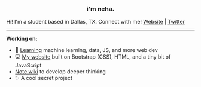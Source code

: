 ### <div align="center">i'm neha.</div>

Hi! I'm a student based in Dallas, TX. Connect with me!
[Website](https://estaudere.github.io) | [Twitter](https://twitter.com/nehadesaraju)

---

**Working on:**
- 🧠 [Learning](https://github.com/estaudere/learning) machine learning, data, JS, and more web dev
- 💻 [My website](https://github.com/estaudere/estaudere.github.io) built on Bootstrap (CSS), HTML, and a tiny bit of JavaScript
- [Note wiki](https://github.com/estaudere/notes) to develop deeper thinking
- ✨ A cool secret project
